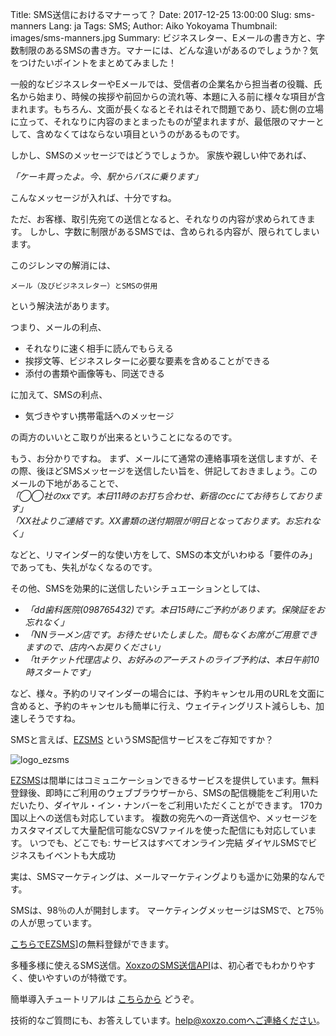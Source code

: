 Title: SMS送信におけるマナーって？
Date: 2017-12-25 13:00:00
Slug: sms-manners
Lang: ja
Tags: SMS; 
Author: Aiko Yokoyama
Thumbnail: images/sms-manners.jpg
Summary: ビジネスレター、Eメールの書き方と、字数制限のあるSMSの書き方。マナーには、どんな違いがあるのでしょうか？気をつけたいポイントをまとめてみました！

一般的なビジネスレターやEメールでは、受信者の企業名から担当者の役職、氏名から始まり、時候の挨拶や前回からの流れ等、本題に入る前に様々な項目が含まれます。もちろん、文面が長くなるとそれはそれで問題であり、読む側の立場に立って、それなりに内容のまとまったものが望まれますが、最低限のマナーとして、含めなくてはならない項目というのがあるものです。

しかし、SMSのメッセージではどうでしょうか。
家族や親しい仲であれば、

_「ケーキ買ったよ。今、駅からバスに乗ります」_

こんなメッセージが入れば、十分ですね。

ただ、お客様、取引先宛ての送信となると、それなりの内容が求められてきます。
しかし、字数に制限があるSMSでは、含められる内容が、限られてしまいます。

このジレンマの解消には、

`メール（及びビジネスレター）とSMSの併用`

という解決法があります。

つまり、メールの利点、

* それなりに速く相手に読んでもらえる
* 挨拶文等、ビジネスレターに必要な要素を含めることができる
* 添付の書類や画像等も、同送できる

に加えて、SMSの利点、

* 気づきやすい携帯電話へのメッセージ

の両方のいいとこ取りが出来るということになるのです。

もう、お分かりですね。
まず、メールにて通常の連絡事項を送信しますが、その際、後ほどSMSメッセージを送信したい旨を、併記しておきましょう。このメールの下地があることで、<br>
_「◯◯社のxxです。本日11時のお打ち合わせ、新宿のccにてお待ちしております」_ <br>
_「XX社よりご連絡です。XX書類の送付期限が明日となっております。お忘れなく」_ 

などと、リマインダー的な使い方をして、SMSの本文がいわゆる「要件のみ」であっても、失礼がなくなるのです。

その他、SMSを効果的に送信したいシチュエーションとしては、

* _「dd歯科医院(098765432)です。本日15時にご予約があります。保険証をお忘れなく」_ 
* _「NNラーメン店です。お待たせいたしました。間もなくお席がご用意できますので、店内へお戻りください」_ 
* _「ttチケット代理店より、お好みのアーチストのライブ予約は、本日午前10時スタートです」_ 


など、様々。予約のリマインダーの場合には、予約キャンセル用のURLを文面に含めると、予約のキャンセルも簡単に行え、ウェイティングリスト減らしも、加速しそうですね。

SMSと言えば、[EZSMS](https://www.ezsms.biz/) というSMS配信サービスをご存知ですか？

![logo_ezsms](/images/ezsms_logo-1.png)

[EZSMS](https://www.ezsms.biz/)は間単にはコミュニケーションできるサービスを提供しています。無料登録後、即時にご利用のウェブブラウザーから、SMSの配信機能をご利用いただいたり、ダイヤル・イン・ナンバーをご利用いただくことができます。
170カ国以上への送信も対応しています。
複数の宛先への一斉送信や、メッセージをカスタマイズして大量配信可能なCSVファイルを使った配信にも対応しています。
いつでも、どこでも: サービスはすべてオンライン完結
ダイヤルSMSでビジネスもイベントも大成功

実は、SMSマーケティングは、メールマーケティングよりも遥かに効果的なんです。

SMSは、98％の人が開封します。
マーケティングメッセージはSMSで、と75％の人が思っています。

[こちらでEZSMS](https://www.ezsms.biz/)]の無料登録ができます。

多種多様に使えるSMS送信。[XoxzoのSMS送信API](https://www.xoxzo.com/ja/about/sms-api/)は、初心者でもわかりやすく、使いやすいのが特徴です。

簡単導入チュートリアルは [こちらから](https://blog.xoxzo.com/ja/tag/mikochiyan/) どうぞ。

技術的なご質問にも、お答えしています。help@xoxzo.comへご連絡ください。


